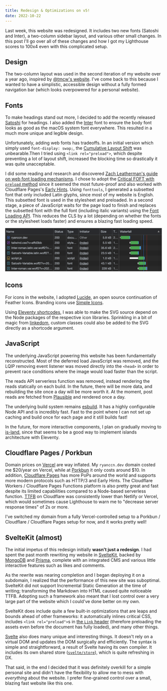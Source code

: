 ```yaml
---
title: Redesign & Optimizations on v5!
date: 2022-10-22
---
```


Last week, this website was redesigned. It includes two new fonts (<span class="font-satoshi font-semibold">Satoshi</span> and Inter), a two-column sidebar layout, and various other small changes. In this post I'll go over all of these changes and how I got my Lighthouse scores to 100x4 even with this complicated setup.

## Design

The two-column layout was used in the second iteration of my website over a year ago, inspired by [@tmcw's website](https://macwright.com/). I've come back to this because I wanted to have a simplistic, accessible design without a fully formed navigation bar (which looks overpowered for a personal website).

## Fonts

To make headings stand out more, I decided to add the recently released <a class="font-satoshi font-semibold" href="https://www.fontshare.com/fonts/satoshi">Satoshi</a> for headings. I also added the [Inter](https://rsms.me/inter) font to ensure the body font looks as good as the macOS system font everywhere. This resulted in a much more unique and legible design.

Unfortunately, adding web fonts has tradeoffs. In an initial version which simply used `font-display: swap;`, the [Cumulative Layout Shift](https://web.dev/cls/) was unbearable.Then I tried using `<link rel="preload">`, which despite preventing a lot of layout shift, increased the blocking time so drastically it was quite unacceptable.

I did some reading and research and discovered [Zach Leatherman's guide on web font loading mechanisms](https://www.zachleat.com/web/comprehensive-webfonts/). I chose to adopt the [Critical FOFT with `preload` method](https://www.zachleat.com/web/comprehensive-webfonts/#critical-foft-preload) since it seemed the most future-proof and also worked with Cloudflare Pages's [Early Hints](https://developers.cloudflare.com/pages/platform/early-hints/). Using `fonttools`, I generated a subsetted font that only included Latin glyphs, since most of my website is English. This subsetted font is used in the stylesheet and preloaded. In a second stage, a piece of JavaScript waits for the page load to finish and replaces the subsetted font with the full font (including italic variants) using the [Font Loading API](https://developer.mozilla.org/en-US/docs/Web/API/CSS_Font_Loading_API). This reduces the CLS by a lot (depending on whether the fonts or the stylesheet loads faster) and ensures a blazing fast loading speed.

![Waterfall diagram in DevTools Network tab](images/redesign-v5/waterfall.png)

## Icons

For icons in the website, I adopted [Lucide](https://lucide.dev/), an open source continuation of Feather Icons. Branding icons use [Simple Icons](https://simpleicons.org/).

Using [Eleventy shortcodes](https://www.11ty.dev/docs/shortcodes/), I was able to make the SVG source depend on the Node packages of the respective icon libraries. Sprinkling in a bit of magic from [linkedom](https://www.npmjs.com/package/linkedom), custom classes could also be added to the SVG directly as a shortcode argument.

## JavaScript

The underlying JavaScript powering this website has been fundamentally reconstructed. Most of the deferred load JavaScript was removed, and the LQIP removing event listener was moved directly into the `<head>` in order to prevent race conditions where the image would load faster than the script.

The reads API serverless function was removed, instead rendering the reads statically on each build. In the future, there will be more data, and rebuilding the site once a day will be more worth it. At the moment, post reads are fetched from [Plausible](https://plausible.io/) and rendered once a day.

The underlying build system remains [esbuild](https://esbuild.github.io/). It has a highly configurable Node API and is incredibly fast. Fast to the point where I can not set up caching and build once for each page and it still builds fast!

In the future, for more interactive components, I plan on gradually moving to [is-land](https://github.com/11ty/is-land), since that seems to be a good way to implement islands architecture with Eleventy.

## Cloudflare Pages / Porkbun

Domain prices on [Vercel](https://vercel.com/) are way inflated. My `ryanccn.dev` domain costed me $20/year on Vercel, while at [Porkbun](https://porkbun.com/) it only costs around $10. In addition, [Cloudflare Pages](https://pages.cloudflare.com/) has more PoPs around the world and supports more modern protocols such as HTTP/3 and Early Hints. The Cloudflare Workers / Cloudflare Pages Functions platform is also pretty great and fast despite its limited capabilities compared to a Node-based serverless function. [TTFB](https://web.dev/ttfb) on Cloudflare was consistently lower than Netlify or Vercel, which would sometimes cause Lighthouse to warn me to "decrease server response times" of 2s or more.

I've switched my domain from a fully Vercel-controlled setup to a Porkbun / Cloudflare / Cloudflare Pages setup for now, and it works pretty well!

## SvelteKit (almost)

The initial impetus of this redesign initially **wasn't just a redesign**. I had spent the past month rewriting my website in [SvelteKit](https://kit.svelte.dev/), backed by [MongoDB](https://mongodb.com/) and [Prisma](https://prisma.io/), complete with an integrated CMS and various little interactive features such as likes and comments.

As the rewrite was nearing completion and I began deploying it on a subdomain, I realized that the performance of this new site was suboptimal. SvelteKit did not support Incremental Static Generation at the time of writing; transforming the Markdown into HTML caused quite noticeable TTFB. Adopting such a framework also meant that I lost control over a very large part of the website which I could've done better on my own.

SvelteKit does include quite a few built-in optimizations that are leaps and bounds ahead of other frameworks: it automatically inlines critical CSS, includes `<link rel="preload">`s in [the `Link` header](https://developer.mozilla.org/en-US/docs/Web/HTTP/Headers/Link) (therefore preloading the assets even before the document has fully loaded), and many other things.

[Svelte](https://svelte.dev/) also does many unique and interesting things. It doesn't rely on a virtual DOM and updates the DOM surgically and efficiently. The syntax is simple and straightforward, a result of Svelte having its own compiler. It includes its own shared store ([`svelte/store`](https://svelte.dev/tutorial/writable-stores)), which is quite refreshing in DX.

That said, in the end I decided that it was definitely overkill for a simple personal site and didn't have the flexibility to allow me to mess with _everything_ about the website. I prefer fine-grained control over a small, blazing fast website like this one.
